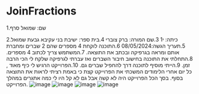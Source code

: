 # JoinFractions
1.שם: שמואל סרף

2.כיתה: י1
3.שם המורה: ברק צוברי
4.בית ספר: ישיבת בני עקיבא גבעת שמואל
5.תעריך הגשה:08/05/2024
6.התוכנה לוקחת 4 מספרים שהם 2 שברים ומחברת אותם ומראה בגרפיקה ובכתב את התוצאה.
7.המשתמש צריך לכתוב 4 מספרים.
8.התחלתי את התוכנה בחישוב חיבור השברים ואז עברתי לגרפיקה שלקח לי הכי הרבה זמן.
9.הייתי מוסיף לתוכנה דרך להחפיל שברים גם.
10.הפרוייקט הרגיש לי כיף מאוד , כל יום אחרי הלימודים המשכתי את הפרוייקט קצת כי באמת רציתי לראות את התוצאה בסוף.
בסך הכל הפרוייקט היה לא קשה אבל גם לא קל היו לי כמה אתגרים במהלך הפרוייקט.
![image](https://github.com/SamuelSerraf/JoinFractions/assets/168074639/0407dc75-7bc2-4a8e-97de-1998b82d4095)
![image](https://github.com/SamuelSerraf/JoinFractions/assets/168074639/0a84661e-11cd-4983-a6e1-c78c5efbb244)
![image](https://github.com/SamuelSerraf/JoinFractions/assets/168074639/eb76ccde-755b-434c-be9c-3c1a10195925)
![image](https://github.com/SamuelSerraf/JoinFractions/assets/168074639/d58eb7ae-5a45-4366-b7c5-25255cc9a119)
